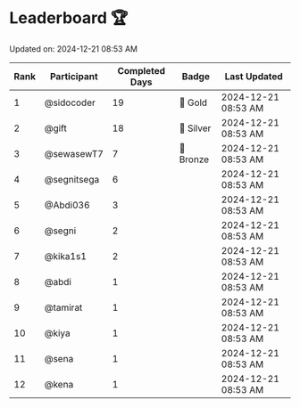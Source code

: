 # Leaderboard 🏆

Updated on: 2024-12-21 08:53 AM

| Rank | Participant       | Completed Days | Badge      | Last Updated         |
|------|-------------------|----------------|------------|----------------------|
| 1    | @sidocoder        | 19             | 🏅 Gold     | 2024-12-21 08:53 AM |
| 2    | @gift             | 18             | 🥈 Silver   | 2024-12-21 08:53 AM |
| 3    | @sewasewT7        | 7              | 🥉 Bronze   | 2024-12-21 08:53 AM |
| 4    | @segnitsega       | 6              |            | 2024-12-21 08:53 AM |
| 5    | @Abdi036          | 3              |            | 2024-12-21 08:53 AM |
| 6    | @segni            | 2              |            | 2024-12-21 08:53 AM |
| 7    | @kika1s1          | 2              |            | 2024-12-21 08:53 AM |
| 8    | @abdi             | 1              |            | 2024-12-21 08:53 AM |
| 9    | @tamirat          | 1              |            | 2024-12-21 08:53 AM |
| 10   | @kiya             | 1              |            | 2024-12-21 08:53 AM |
| 11   | @sena             | 1              |            | 2024-12-21 08:53 AM |
| 12   | @kena             | 1              |            | 2024-12-21 08:53 AM |
